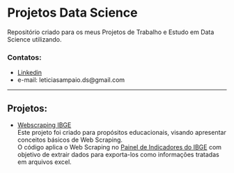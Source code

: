 # Projetos Data Science
 Repositório criado para os meus Projetos de Trabalho e Estudo em Data Science utilizando.

### Contatos:

<ul>
 <li><a href = "https://www.linkedin.com/in/lesampaio/">Linkedin</a></li>
 <li>e-mail: leticiasampaio.ds@gmail.com</li>
</ul>
<hr>

## Projetos:
* [Webscraping IBGE](https://github.com/lesampaio/Projetos-DataScience/tree/main/Webscraping-IBGE) <br>
 Este projeto foi criado para propósitos educacionais, visando apresentar conceitos básicos de Web Scraping. <br>
 O código aplica o Web Scraping no [Painel de Indicadores do IBGE](https://www.ibge.gov.br/indicadores.html) com objetivo de extrair dados para exporta-los como  informações tratadas em arquivos excel.
